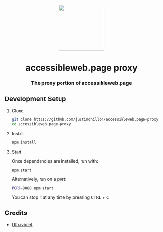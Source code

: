 <div align="center">
<img height="150px" src="https://raw.githubusercontent.com/justindhillon/new-accessibleweb.page/main/src/landing-page/public/accessibility.png">
<h1>accessibleweb.page proxy</h1>
<h3>The proxy portion of accessibleweb.page</h3>
</div>

## Development Setup

1. Clone

   ```sh
   git clone https://github.com/justindhillon/accessibleweb.page-proxy.git
   cd accessibleweb.page-proxy
   ```

2. Install

   ```sh
   npm install
   ```

3. Start

   Once dependencies are installed, run with:

   ```sh
   npm start
   ```

   Alternatively, run on a port:

   ```sh
   PORT=8080 npm start
   ```

   You can stop it at any time by pressing <kbd>CTRL</kbd> + <kbd>C</kbt>

## Credits
- [Ultraviolet](https://github.com/titaniumnetwork-dev/Ultraviolet)
